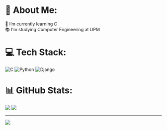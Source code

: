# 💫 About Me:
🌱 I’m currently learning C<br>📚 I'm studying Computer Engineering at UPM


# 💻 Tech Stack:
![C](https://img.shields.io/badge/c-%2300599C.svg?style=for-the-badge&logo=c&logoColor=white) ![Python](https://img.shields.io/badge/python-3670A0?style=for-the-badge&logo=python&logoColor=ffdd54) ![Django](https://img.shields.io/badge/django-%23092E20.svg?style=for-the-badge&logo=django&logoColor=white)
# 📊 GitHub Stats:
![](https://github-readme-stats.vercel.app/api?username=Pdrj09&theme=dark&hide_border=false&include_all_commits=true&count_private=true) ![](https://github-readme-streak-stats.herokuapp.com/?user=Pdrj09&theme=dark&hide_border=false)
<!-- ![](https://github-readme-stats.vercel.app/api/top-langs/?username=Pdrj09&theme=dark&hide_border=false&include_all_commits=true&count_private=true&layout=compact) -->

---
[![](https://visitcount.itsvg.in/api?id=Pdrj09&icon=0&color=0)](https://visitcount.itsvg.in)
